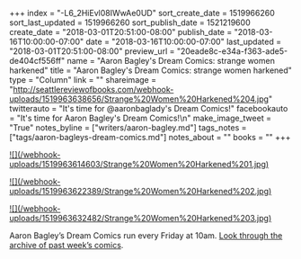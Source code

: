 +++
index = "-L6_2HiEvl08IWwAe0UD"
sort_create_date = 1519966260
sort_last_updated = 1519966260
sort_publish_date = 1521219600
create_date = "2018-03-01T20:51:00-08:00"
publish_date = "2018-03-16T10:00:00-07:00"
date = "2018-03-16T10:00:00-07:00"
last_updated = "2018-03-01T20:51:00-08:00"
preview_url = "20eade8c-e34a-f363-ade5-de404cf556ff"
name = "Aaron Bagley's Dream Comics: strange women harkened"
title = "Aaron Bagley's Dream Comics: strange women harkened"
type = "Column"
link = ""
shareimage = "http://seattlereviewofbooks.com/webhook-uploads/1519963638656/Strange%20Women%20Harkened%204.jpg"
twitterauto = "It's time for @aaronbaglady's Dream Comics!"
facebookauto = "It's time for Aaron Bagley's Dream Comics!\n"
make_image_tweet = "True"
notes_byline = ["writers/aaron-bagley.md"]
tags_notes = ["tags/aaron-bagleys-dream-comics.md"]
notes_about = ""
books = ""
+++
<p class="image"><a href="/webhook-uploads/1519963614603/Strange%20Women%20Harkened%201.jpg" target="_blank">![](/webhook-uploads/1519963614603/Strange%20Women%20Harkened%201.jpg)</a></p>
<p class="image"><a href="/webhook-uploads/1519963622389/Strange%20Women%20Harkened%202.jpg" target="_blank">![](/webhook-uploads/1519963622389/Strange%20Women%20Harkened%202.jpg)</a></p>
<p class="image"><a href="/webhook-uploads/1519963632482/Strange%20Women%20Harkened%203.jpg" target="_blank">![](/webhook-uploads/1519963632482/Strange%20Women%20Harkened%203.jpg)</a></p>

<p class="footer">Aaron Bagley’s Dream Comics run every Friday at 10am. <a href="http://www.seattlereviewofbooks.com/tags/aaron-bagleys-dream-comics/">Look through the archive of past week’s comics</a>.</p>
